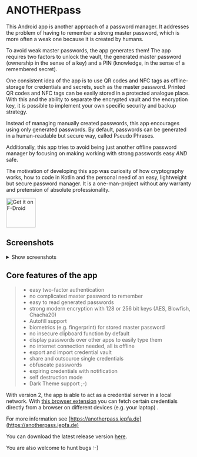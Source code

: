 # ANOTHERpass

This Android app is another approach of a password manager. It addresses the problem of having to remember a strong master password, which is more often a weak one because it is created by humans.

To avoid weak master passwords, the app generates them! The app requires two factors to unlock the vault, the generated master password (ownership in the sense of a key) and a PIN (knowledge, in the sense of a remembered secret).

One consistent idea of the app is to use QR codes and NFC tags as offline-storage for credentials and secrets, such as the master password. Printed QR codes and NFC tags can be easily stored in a protected analogue place. With this and the ability to separate the encrypted vault and the encryption key, it is possible to implement your own specific security and backup strategy.

Instead of managing manually created passwords, this app encourages using only generated passwords. By default, passwords can be generated in a human-readable but secure way, called Pseudo Phrases. 

Additionally, this app tries to avoid being just another offline password manager by focusing on making working with strong passwords easy *AND* safe.

The motivation of developing this app was curiosity of how cryptography works, how to code in Kotlin and the personal need of an easy, lightweight but secure password manager. It is a one-man-project without any warranty and pretension of absolute professionality.

[<img src="https://fdroid.gitlab.io/artwork/badge/get-it-on.png"
     alt="Get it on F-Droid"
     height="80">](https://f-droid.org/packages/de.jepfa.yapm/)


## Screenshots
<details>
<summary>Show screenshots</summary>

![](metadata/en-US/images/phoneScreenshots/1.png)
![](metadata/en-US/images/phoneScreenshots/3.png)
![](metadata/en-US/images/phoneScreenshots/4.png)
![](metadata/en-US/images/phoneScreenshots/5.png)
![](metadata/en-US/images/phoneScreenshots/6.png)
![](metadata/en-US/images/phoneScreenshots/7.png)

Dark theme:
![](metadata/en-US/images/phoneScreenshots/A.png)
![](metadata/en-US/images/phoneScreenshots/B.png)
![](metadata/en-US/images/phoneScreenshots/C.png)
![](metadata/en-US/images/phoneScreenshots/D.png)

</details>

## Core features of the app

>* easy two-factor authentication
>* no complicated master password to remember
>* easy to read generated passwords
>* strong modern encryption with 128 or 256 bit keys (AES, Blowfish, Chacha20)
>* Autofill support
>* biometrics (e.g. fingerprint) for stored master password
>* no insecure clipboard function by default
>* display passwords over other apps to easily type them
>* no internet connection needed, all is offline
>* export and import credential vault
>* share and outsource single credentials
>* obfuscate passwords
>* expiring credentials with notification
>* self destruction mode
>* Dark Theme support ;-)


With version 2, the app is able to act as a credential server in a local network. With [this browser extension](https://github.com/jenspfahl/anotherpass-webext) you can fetch certain credentials directly from a browser on different devices (e.g. your laptop) .

For more information see [https://anotherpass.jepfa.de](https://anotherpass.jepfa.de)

You can download the latest release version [here](https://anotherpass.jepfa.de/download/).

You are also welcome to hunt bugs :-)
